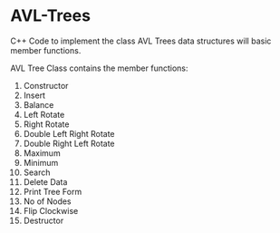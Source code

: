# AVL-Trees
C++ Code to implement the class AVL Trees data structures will basic member functions.

AVL Tree Class contains the member functions:
1) Constructor
2) Insert
3) Balance
4) Left Rotate
5) Right Rotate
6) Double Left Right Rotate
7) Double Right Left Rotate
8) Maximum
9) Minimum
10) Search
11) Delete Data
12) Print Tree Form
13) No of Nodes
14) Flip Clockwise
15) Destructor
